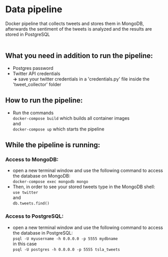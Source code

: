 # Data pipeline

Docker pipeline that collects tweets and stores them in MongoDB, afterwards the sentiment of the tweets is analyzed and the results are stored in PostgreSQL
<br />
<br />
## What you need in addition to run the pipeline:
* Postgres password
* Twitter API credentials  
  **&rarr;** save your twitter credentials in a 'credentials.py' file inside the 'tweet_collector' folder  

## How to run the pipeline:
* Run the commands  
  `docker-compose build` which builds all container images  
  and   
  `docker-compose up` which starts the pipeline      


## While the pipeline is running:

### Access to MongoDB:
  * open a new terminal window and use the following command to access the database on MongoDB:   
    `docker-compose exec mongodb mongo`  
  * Then, in order to see your stored tweets type in the MongoDB shell:  
    `use twitter`  
    and  
    `db.tweets.find()`
    
### Access to PostgreSQL:
  * open a new terminal window and use the following command to access the database in PostgreSQL:  
    `psql -U myusername -h 0.0.0.0 -p 5555 mydbname`  
    in this case  
    `psql -U postgres -h 0.0.0.0 -p 5555 tsla_tweets`


  
